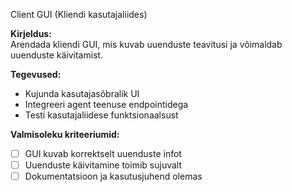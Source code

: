  Client GUI (Kliendi kasutajaliides)

**Kirjeldus:**  
Arendada kliendi GUI, mis kuvab uuenduste teavitusi ja võimaldab uuenduste käivitamist.

**Tegevused:**  
- Kujunda kasutajasõbralik UI  
- Integreeri agent teenuse endpointidega  
- Testi kasutajaliidese funktsionaalsust

**Valmisoleku kriteeriumid:**  
- [ ] GUI kuvab korrektselt uuenduste infot  
- [ ] Uuenduste käivitamine toimib sujuvalt  
- [ ] Dokumentatsioon ja kasutusjuhend olemas
